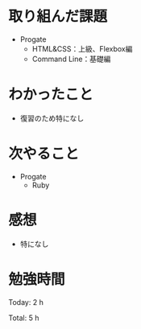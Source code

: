 # 取り組んだ課題

* Progate
  * HTML&CSS：上級、Flexbox編
  * Command Line：基礎編

# わかったこと

* 復習のため特になし

# 次やること

* Progate
  * Ruby

# 感想

* 特になし

# 勉強時間

Today: 2 h

Total: 5 h